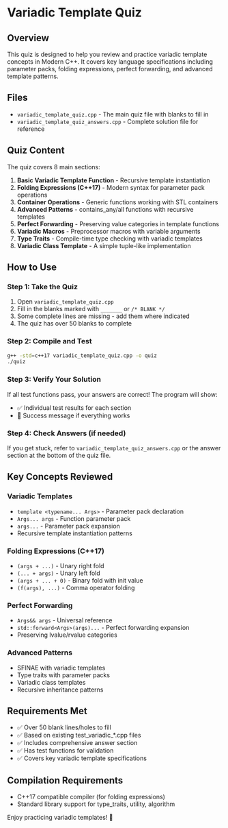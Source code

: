 # Variadic Template Quiz

## Overview
This quiz is designed to help you review and practice variadic template concepts in Modern C++. It covers key language specifications including parameter packs, folding expressions, perfect forwarding, and advanced template patterns.

## Files
- `variadic_template_quiz.cpp` - The main quiz file with blanks to fill in
- `variadic_template_quiz_answers.cpp` - Complete solution file for reference

## Quiz Content
The quiz covers 8 main sections:

1. **Basic Variadic Template Function** - Recursive template instantiation
2. **Folding Expressions (C++17)** - Modern syntax for parameter pack operations
3. **Container Operations** - Generic functions working with STL containers
4. **Advanced Patterns** - contains_any/all functions with recursive templates
5. **Perfect Forwarding** - Preserving value categories in template functions
6. **Variadic Macros** - Preprocessor macros with variable arguments
7. **Type Traits** - Compile-time type checking with variadic templates
8. **Variadic Class Template** - A simple tuple-like implementation

## How to Use

### Step 1: Take the Quiz
1. Open `variadic_template_quiz.cpp`
2. Fill in the blanks marked with `_______` or `/* BLANK */`
3. Some complete lines are missing - add them where indicated
4. The quiz has over 50 blanks to complete

### Step 2: Compile and Test
```bash
g++ -std=c++17 variadic_template_quiz.cpp -o quiz
./quiz
```

### Step 3: Verify Your Solution
If all test functions pass, your answers are correct! The program will show:
- ✅ Individual test results for each section
- 🎉 Success message if everything works

### Step 4: Check Answers (if needed)
If you get stuck, refer to `variadic_template_quiz_answers.cpp` or the answer section at the bottom of the quiz file.

## Key Concepts Reviewed

### Variadic Templates
- `template <typename... Args>` - Parameter pack declaration
- `Args... args` - Function parameter pack
- `args...` - Parameter pack expansion
- Recursive template instantiation patterns

### Folding Expressions (C++17)
- `(args + ...)` - Unary right fold
- `(... + args)` - Unary left fold  
- `(args + ... + 0)` - Binary fold with init value
- `(f(args), ...)` - Comma operator folding

### Perfect Forwarding
- `Args&& args` - Universal reference
- `std::forward<Args>(args)...` - Perfect forwarding expansion
- Preserving lvalue/rvalue categories

### Advanced Patterns
- SFINAE with variadic templates
- Type traits with parameter packs
- Variadic class templates
- Recursive inheritance patterns

## Requirements Met
- ✅ Over 50 blank lines/holes to fill
- ✅ Based on existing test_variadic_*.cpp files
- ✅ Includes comprehensive answer section
- ✅ Has test functions for validation
- ✅ Covers key variadic template specifications

## Compilation Requirements
- C++17 compatible compiler (for folding expressions)
- Standard library support for type_traits, utility, algorithm

Enjoy practicing variadic templates! 🚀